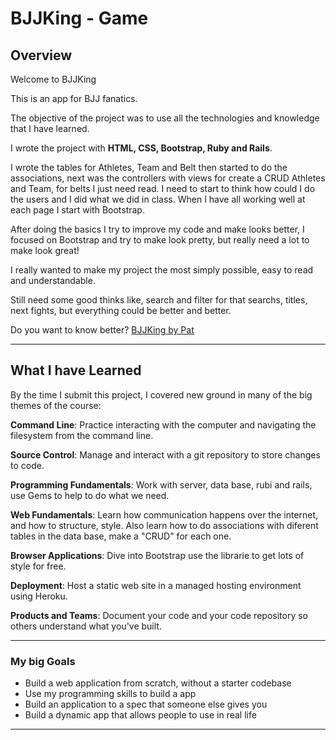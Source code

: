 # BJJKing - Game


Overview
---


Welcome to BJJKing

This is an app for BJJ fanatics.

The objective of the project was to use all the technologies and knowledge that I have learned.

I wrote the project with **HTML, CSS, Bootstrap, Ruby and Rails**. 

I wrote the tables for Athletes, Team and Belt then started to do the associations, next was the controllers with views for create a CRUD Athletes and Team, for belts I just need read. I need to start to think how could I do the users and I did what we did in class. When I have all working well at each page I start with Bootstrap.

After doing the basics I try to improve my code and make looks better, I focused on Bootstrap and try to make look pretty, but really need a lot to make look great!

I really wanted to make my project the most simply possible, easy to read and understandable.

Still need some good thinks like, search and filter for that searchs, titles, next fights, but everything could be better and better.

Do you want to know better? [BJJKing by Pat](https://bjjking.herokuapp.com/)

---

## What I have Learned

By the time I submit this project, I covered new ground in many of the big themes of the course:

**Command Line**: Practice interacting with the computer and navigating the filesystem from the command line.

**Source Control**: Manage and interact with a git repository to store changes to code.

**Programming Fundamentals**: Work with server, data base, rubi and rails, use Gems to help to do what we need.

**Web Fundamentals**: Learn how communication happens over the internet, and how to structure, style. Also learn how to do associations with diferent tables in the data base, make a "CRUD" for each one.

**Browser Applications**: Dive into Bootstrap use the librarie to get lots of style for free.

**Deployment**: Host a static web site in a managed hosting environment using Heroku.

**Products and Teams**: Document your code and your code repository so others understand what you've built.

---

### My big Goals

- Build a web application from scratch, without a starter codebase
- Use my programming skills to build a app
- Build an application to a spec that someone else gives you
- Build a dynamic app that allows people to use in real life

---

<!-- ###Necessary Deliverables

A working game, built by you, hosted somewhere on the internet
A link to your hosted working game in the URL section of your Github repo
A git repository hosted on Github, with a link to your hosted game, and frequent commits dating back to the very beginning of the project
A readme.md file with explanations of the technologies used, the approach taken, installation instructions, unsolved problems, etc.
##Emphasis
*Italic*, **Bold**, ***Both***

Alternatively: _italic_, __bold__, ___superfancy___

##Starred lists
* List 1
* List 2
* List 3

##Dashed lists
- Dashes
- Work
- Too

## Addition Lists
+ Plus
+ Also
+ Works

## Nubered lists

1. first
1. second

links work like this: [text for the link] (http://w3c.org/)

## Images
![Bill Murray](http://fillmarray.com/400/700)

## Code: backtick city
Refere to a variable like `counter` in special font.

```
const hello = function() {
  console.log('hello');
}
``` -->
